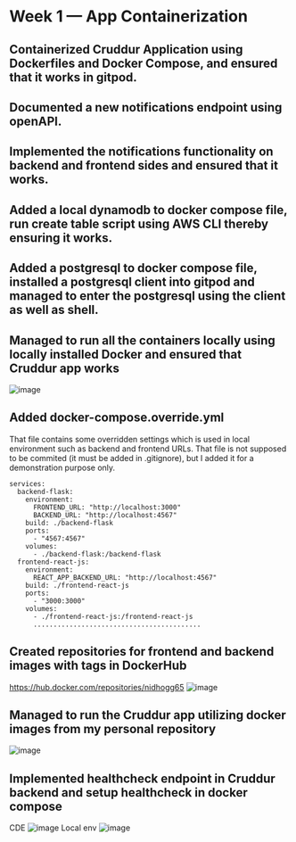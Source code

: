 # Week 1 — App Containerization

## Containerized Cruddur Application using Dockerfiles and Docker Compose, and ensured that it works in gitpod.
## Documented a new notifications endpoint using openAPI.
## Implemented the notifications functionality on backend and frontend sides and ensured that it works.
## Added a local dynamodb to docker compose file, run create table script using AWS CLI thereby ensuring it works.
## Added a postgresql to docker compose file, installed a postgresql client into gitpod and managed to enter the postgresql using the client as well as shell. 
## Managed to run all the containers locally using locally installed Docker and ensured that Cruddur app works
![image](https://user-images.githubusercontent.com/25799157/220694440-e4e70196-acff-4817-a40f-b429e78dbd4c.png)
## Added docker-compose.override.yml 
That file contains some overridden settings which is used in local environment such as backend and frontend URLs.
That file is not supposed to be commited (it must be added in .gitignore), but I added it for a demonstration purpose only.
```version: "3.8"
services:
  backend-flask:
    environment:
      FRONTEND_URL: "http://localhost:3000"
      BACKEND_URL: "http://localhost:4567"
    build: ./backend-flask
    ports:
      - "4567:4567"
    volumes:
      - ./backend-flask:/backend-flask
  frontend-react-js:
    environment:
      REACT_APP_BACKEND_URL: "http://localhost:4567"
    build: ./frontend-react-js
    ports:
      - "3000:3000"
    volumes:
      - ./frontend-react-js:/frontend-react-js
      ..........................................
```
## Created repositories for frontend and backend images with tags in DockerHub
https://hub.docker.com/repositories/nidhogg65
![image](https://user-images.githubusercontent.com/25799157/220741412-052f83b7-b832-4b67-8a6b-1269d7de05aa.png)
## Managed to run the Cruddur app utilizing docker images from my personal repository
![image](https://user-images.githubusercontent.com/25799157/220743485-09820f1c-e03e-48db-a0e8-d684b9f714fe.png)
## Implemented healthcheck endpoint in Cruddur backend and setup healthcheck in docker compose
CDE ![image](https://user-images.githubusercontent.com/25799157/221034135-db6b72b0-9fa1-419d-b25f-fc7a19b7beb1.png)
Local env ![image](https://user-images.githubusercontent.com/25799157/221034332-68502ce5-c184-4370-ac28-0df9ef3df99a.png)
 

